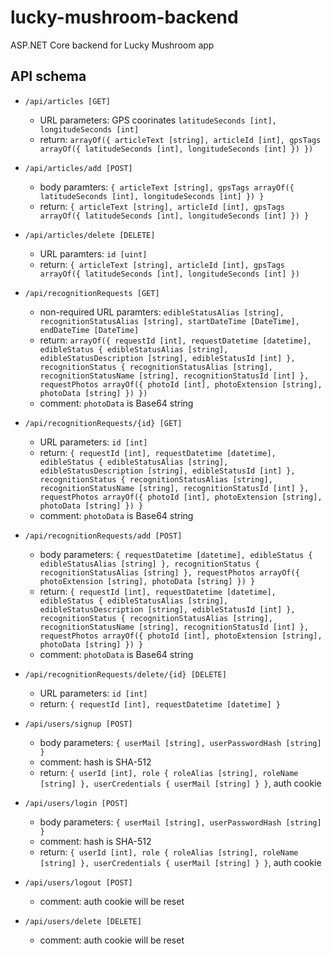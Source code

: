 # lucky-mushroom-backend
ASP.NET Core backend for Lucky Mushroom app

## API schema

- ```/api/articles [GET]```
    - URL parameters: GPS coorinates ```latitudeSeconds [int], longitudeSeconds [int]```
    - return: ```arrayOf({ articleText [string], articleId [int], gpsTags arrayOf({ latitudeSeconds [int], longitudeSeconds [int] }) })```
- ```/api/articles/add [POST]```
    - body paramters: ```{ articleText [string], gpsTags arrayOf({ latitudeSeconds [int], longitudeSeconds [int] }) }```
    - return: ```{ articleText [string], articleId [int], gpsTags arrayOf({ latitudeSeconds [int], longitudeSeconds [int] }) }```
- ```/api/articles/delete [DELETE]```
    - URL paramters: ```id [uint]```
    - return: ```{ articleText [string], articleId [int], gpsTags arrayOf({ latitudeSeconds [int], longitudeSeconds [int] })```

- ```/api/recognitionRequests [GET]```
    - non-required URL paramters: ```edibleStatusAlias [string], recognitionStatusAlias [string], startDateTime [DateTime], endDateTime [DateTime]```
    - return: ```arrayOf({ requestId [int], requestDatetime [datetime], edibleStatus { edibleStatusAlias [string], edibleStatusDescription [string], edibleStatusId [int] }, recognitionStatus { recognitionStatusAlias [string], recognitionStatusName [string], recognitionStatusId [int] }, requestPhotos arrayOf({ photoId [int], photoExtension [string], photoData [string] }) })```
    - comment: ```photoData``` is Base64 string
- ```/api/recognitionRequests/{id} [GET]```
    - URL parameters: ```id [int]```
    - return: ```{ requestId [int], requestDatetime [datetime], edibleStatus { edibleStatusAlias [string], edibleStatusDescription [string], edibleStatusId [int] }, recognitionStatus { recognitionStatusAlias [string], recognitionStatusName [string], recognitionStatusId [int] }, requestPhotos arrayOf({ photoId [int], photoExtension [string], photoData [string] }) }```
    - comment: ```photoData``` is Base64 string
- ```/api/recognitionRequests/add [POST]```
    - body parameters: ```{ requestDatetime [datetime], edibleStatus { edibleStatusAlias [string] }, recognitionStatus { recognitionStatusAlias [string] }, requestPhotos arrayOf({ photoExtension [string], photoData [string] }) }```
    - return: ```{ requestId [int], requestDatetime [datetime], edibleStatus { edibleStatusAlias [string], edibleStatusDescription [string], edibleStatusId [int] }, recognitionStatus { recognitionStatusAlias [string], recognitionStatusName [string], recognitionStatusId [int] }, requestPhotos arrayOf({ photoId [int], photoExtension [string], photoData [string] }) }```
    - comment: ```photoData``` is Base64 string
- ```/api/recognitionRequests/delete/{id} [DELETE]```
    - URL parameters: ```id [int]```
    - return: ```{ requestId [int], requestDatetime [datetime] }```

- ```/api/users/signup [POST]```
    - body parameters: ```{ userMail [string], userPasswordHash [string] }```
    - comment: hash is SHA-512
    - return: ```{ userId [int], role { roleAlias [string], roleName [string] }, userCredentials { userMail [string] } }```, auth cookie
- ```/api/users/login [POST]```
    - body parameters: ```{ userMail [string], userPasswordHash [string] }```
    - comment: hash is SHA-512
    - return: ```{ userId [int], role { roleAlias [string], roleName [string] }, userCredentials { userMail [string] } }```, auth cookie
- ```/api/users/logout [POST]```
    - comment: auth cookie will be reset
- ```/api/users/delete [DELETE]```
    - comment: auth cookie will be reset

